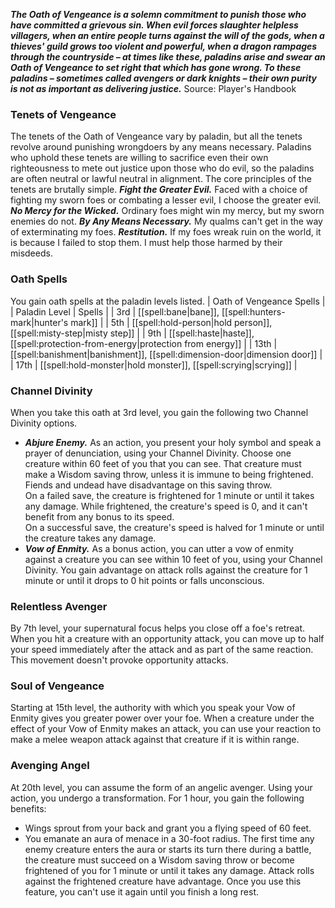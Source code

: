 ***The Oath of Vengeance is a solemn commitment to punish those who have committed a grievous sin. When evil forces slaughter helpless villagers, when an entire people turns against the will of the gods, when a thieves' guild grows too violent and powerful, when a dragon rampages through the countryside – at times like these, paladins arise and swear an Oath of Vengeance to set right that which has gone wrong. To these paladins – sometimes called avengers or dark knights – their own purity is not as important as delivering justice.***
Source: Player's Handbook
### Tenets of Vengeance
The tenets of the Oath of Vengeance vary by paladin, but all the tenets revolve around punishing wrongdoers by any means necessary. Paladins who uphold these tenets are willing to sacrifice even their own righteousness to mete out justice upon those who do evil, so the paladins are often neutral or lawful neutral in alignment. The core principles of the tenets are brutally simple.
***Fight the Greater Evil.*** Faced with a choice of fighting my sworn foes or combating a lesser evil, I choose the greater evil.
***No Mercy for the Wicked.*** Ordinary foes might win my mercy, but my sworn enemies do not.
***By Any Means Necessary.*** My qualms can't get in the way of exterminating my foes.
***Restitution.*** If my foes wreak ruin on the world, it is because I failed to stop them. I must help those harmed by their misdeeds.
### Oath Spells
You gain oath spells at the paladin levels listed.
| Oath of Vengeance Spells |
| Paladin Level | Spells |
| 3rd | [[spell:bane|bane]], [[spell:hunters-mark|hunter's mark]] |
| 5th | [[spell:hold-person|hold person]], [[spell:misty-step|misty step]] |
| 9th | [[spell:haste|haste]], [[spell:protection-from-energy|protection from energy]] |
| 13th | [[spell:banishment|banishment]], [[spell:dimension-door|dimension door]] |
| 17th | [[spell:hold-monster|hold monster]], [[spell:scrying|scrying]] |
### Channel Divinity
When you take this oath at 3rd level, you gain the following two Channel Divinity options.
* ***Abjure Enemy.*** As an action, you present your holy symbol and speak a prayer of denunciation, using your Channel Divinity. Choose one creature within 60 feet of you that you can see. That creature must make a Wisdom saving throw, unless it is immune to being frightened. Fiends and undead have disadvantage on this saving throw.  
On a failed save, the creature is frightened for 1 minute or until it takes any damage. While frightened, the creature's speed is 0, and it can't benefit from any bonus to its speed.  
On a successful save, the creature's speed is halved for 1 minute or until the creature takes any damage.
* ***Vow of Enmity.*** As a bonus action, you can utter a vow of enmity against a creature you can see within 10 feet of you, using your Channel Divinity. You gain advantage on attack rolls against the creature for 1 minute or until it drops to 0 hit points or falls unconscious.
### Relentless Avenger
By 7th level, your supernatural focus helps you close off a foe's retreat. When you hit a creature with an opportunity attack, you can move up to half your speed immediately after the attack and as part of the same reaction. This movement doesn't provoke opportunity attacks.
### Soul of Vengeance
Starting at 15th level, the authority with which you speak your Vow of Enmity gives you greater power over your foe. When a creature under the effect of your Vow of Enmity makes an attack, you can use your reaction to make a melee weapon attack against that creature if it is within range.
### Avenging Angel
At 20th level, you can assume the form of an angelic avenger. Using your action, you undergo a transformation. For 1 hour, you gain the following benefits:
* Wings sprout from your back and grant you a flying speed of 60 feet.
* You emanate an aura of menace in a 30-foot radius. The first time any enemy creature enters the aura or starts its turn there during a battle, the creature must succeed on a Wisdom saving throw or become frightened of you for 1 minute or until it takes any damage. Attack rolls against the frightened creature have advantage.
Once you use this feature, you can't use it again until you finish a long rest.